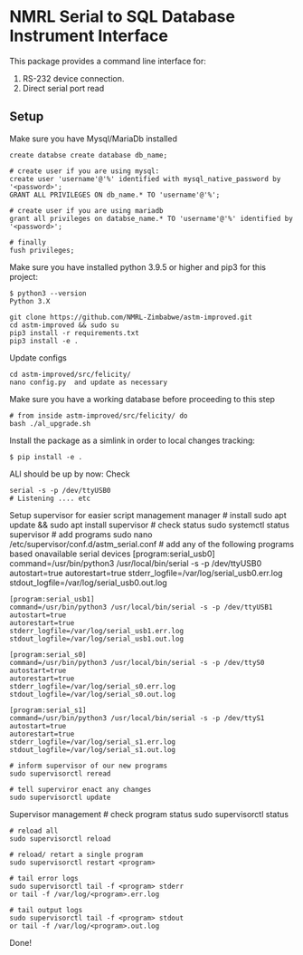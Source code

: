 # NMRL Serial to SQL Database Instrument Interface

This package provides a command line interface for:
1. RS-232 device connection.
2. Direct serial port read


## Setup

Make sure you have Mysql/MariaDb installed

    create databse create database db_name;

    # create user if you are using mysql: 
    create user 'username'@'%' identified with mysql_native_password by '<password>'; 
    GRANT ALL PRIVILEGES ON db_name.* TO 'username'@'%';
    
    # create user if you are using mariadb 
    grant all privileges on databse_name.* TO 'username'@'%' identified by '<password>';

    # finally 
    fush privileges;
    

Make sure you have installed python 3.9.5 or higher and pip3 for this project:

    $ python3 --version
    Python 3.X
    
    git clone https://github.com/NMRL-Zimbabwe/astm-improved.git
    cd astm-improved && sudo su
    pip3 install -r requirements.txt
    pip3 install -e .
    
    
Update configs 

    cd astm-improved/src/felicity/
    nano config.py  and update as necessary


Make sure you have a working database before proceeding to this step

    # from inside astm-improved/src/felicity/ do
    bash ./al_upgrade.sh


Install the package as a simlink in order to local changes tracking:

    $ pip install -e .
    
    
ALl should be up by now: Check

    serial -s -p /dev/ttyUSB0
    # Listening .... etc
    
    
Setup supervisor for easier script management manager
    # install
    sudo apt update && sudo apt install supervisor
    # check status
    sudo systemctl status supervisor
    # add programs
    sudo nano /etc/supervisor/conf.d/astm_serial.conf
    # add any of the following programs based onavailable serial devices 
    [program:serial_usb0]
    command=/usr/bin/python3 /usr/local/bin/serial -s -p /dev/ttyUSB0
    autostart=true
    autorestart=true
    stderr_logfile=/var/log/serial_usb0.err.log
    stdout_logfile=/var/log/serial_usb0.out.log
   
    [program:serial_usb1]
    command=/usr/bin/python3 /usr/local/bin/serial -s -p /dev/ttyUSB1
    autostart=true
    autorestart=true
    stderr_logfile=/var/log/serial_usb1.err.log
    stdout_logfile=/var/log/serial_usb1.out.log

    [program:serial_s0]
    command=/usr/bin/python3 /usr/local/bin/serial -s -p /dev/ttyS0
    autostart=true
    autorestart=true
    stderr_logfile=/var/log/serial_s0.err.log
    stdout_logfile=/var/log/serial_s0.out.log
   
    [program:serial_s1]
    command=/usr/bin/python3 /usr/local/bin/serial -s -p /dev/ttyS1
    autostart=true
    autorestart=true
    stderr_logfile=/var/log/serial_s1.err.log
    stdout_logfile=/var/log/serial_s1.out.log
   
    # inform supervisor of our new programs
    sudo supervisorctl reread
    
    # tell superviror enact any changes
    sudo supervisorctl update
    
    
Supervisor management
    # check program status
    sudo supervisorctl status
    
    # reload all
    sudo supervisorctl reload
    
    # reload/ retart a single program
    sudo supervisorctl restart <program>
    
    # tail error logs
    sudo supervisorctl tail -f <program> stderr
    or tail -f /var/log/<program>.err.log
    
    # tail output logs
    sudo supervisorctl tail -f <program> stdout
    or tail -f /var/log/<program>.out.log
    
Done!

